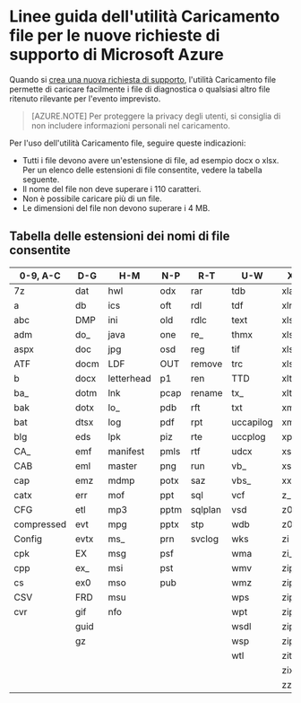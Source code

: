 <properties
	pageTitle="Linee guida dell'utilità Caricamento file per le nuove richieste di supporto di Microsoft Azure | Microsoft Azure"
	description="Descrive le linee guida per l'uso dell'utilità Caricamento file per le nuove richieste di supporto di Microsoft Azure"
	services=""
	documentationCenter=""
	authors="genlin"
	manager="mbaldwin"
	editor=""
	tags="billing"
	/>

<tags
  ms.service="billing"
	ms.workload="na"
	ms.tgt_pltfrm="na"
	ms.devlang="na"
	ms.topic="article"
	ms.date="07/13/2016"
	ms.author="genli"/>

# Linee guida dell'utilità Caricamento file per le nuove richieste di supporto di Microsoft Azure

Quando si [crea una nuova richiesta di supporto](https://portal.azure.com/#create/Microsoft.Support), l'utilità Caricamento file permette di caricare facilmente i file di diagnostica o qualsiasi altro file ritenuto rilevante per l'evento imprevisto.

>[AZURE.NOTE] Per proteggere la privacy degli utenti, si consiglia di non includere informazioni personali nel caricamento.

Per l'uso dell'utilità Caricamento file, seguire queste indicazioni:

- Tutti i file devono avere un'estensione di file, ad esempio docx o xlsx. Per un elenco delle estensioni di file consentite, vedere la tabella seguente.
- Il nome del file non deve superare i 110 caratteri.
- Non è possibile caricare più di un file.
- Le dimensioni del file non devono superare i 4 MB.

## Tabella delle estensioni dei nomi di file consentite

| 0-9, A-C | D-G | H-M | N-P | R-T | U-W | X-Z |
|-------------|-------|-------------|-------|----------|------------|---------|
| 7z | dat | hwl | odx | rar | tdb | xlam |
| a | db | ics | oft | rdl | tdf | xlr |
| abc | DMP | ini | old | rdlc | text | xls |
| adm | do\_ | java | one | re\_ | thmx | xlsb |
| aspx | doc | jpg | osd | reg | tif | xlsm |
| ATF | docm | LDF | OUT | remove | trc | xlsx |
| b | docx | letterhead | p1 | ren | TTD | xlt |
| ba\_ | dotm | lnk | pcap | rename | tx\_ | xltx |
| bak | dotx | lo\_ | pdb | rft | txt | xml |
| bat | dtsx | log | pdf | rpt | uccapilog | xmla |
| blg | eds | lpk | piz | rte | uccplog | xps |
| CA\_ | emf | manifest | pmls | rtf | udcx | xsd |
| CAB | eml | master | png | run | vb\_ | xsn |
| cap | emz | mdmp | potx | saz | vbs\_ | xxx |
| catx | err | mof | ppt | sql | vcf | z\_ |
| CFG | etl | mp3 | pptm | sqlplan | vsd | z01 |
| compressed | evt | mpg | pptx | stp | wdb | z02 |
| Config | evtx | ms\_ | prn | svclog | wks | zi |
| cpk | EX | msg | psf | | wma | zi\_ |
| cpp | ex\_ | msi | pst | | wmv | zip |
| cs | ex0 | mso | pub | | wmz | zip\_ |
| CSV | FRD | msu | | | wps | zipp |
| cvr | gif | nfo | | | wpt | zipped |
| | guid | | | | wsdl | zippy |
| | gz | | | | wsp | zipx |
| | | | | | wtl | zit |
| | | | | | | zix |
| | | | | | | zzz |

<!---HONumber=AcomDC_0803_2016-->